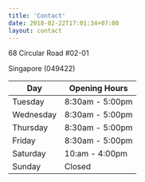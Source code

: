 ```yaml
---
title: 'Contact'
date: 2018-02-22T17:01:34+07:00
layout: contact
---
```


68 Circular Road #02-01

Singapore (049422)

| Day       | Opening Hours   |
| --------- | --------------- |
| Tuesday   | 8:30am - 5:00pm |
| Wednesday | 8:30am - 5:00pm |
| Thursday  | 8:30am - 5:00pm |
| Friday    | 8:30am - 5:00pm |
| Saturday  | 10:am - 4:00pm  |
| Sunday    | Closed          |
